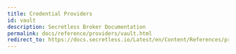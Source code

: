 ```yaml
---
title: Credential Providers
id: vault
description: Secretless Broker Documentation
permalink: docs/reference/providers/vault.html
redirect_to: https://docs.secretless.io/Latest/en/Content/References/providers/vault.htm
---
```

